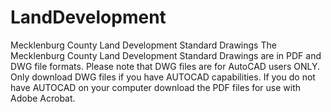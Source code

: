 # LandDevelopment
Mecklenburg County Land Development Standard Drawings
The Mecklenburg County Land Development Standard Drawings are in PDF and DWG file formats.
Please note that DWG files are for AutoCAD users ONLY. Only download DWG files if you have AUTOCAD capabilities.
If you do not have AUTOCAD on your computer download the PDF files for use with Adobe Acrobat.
